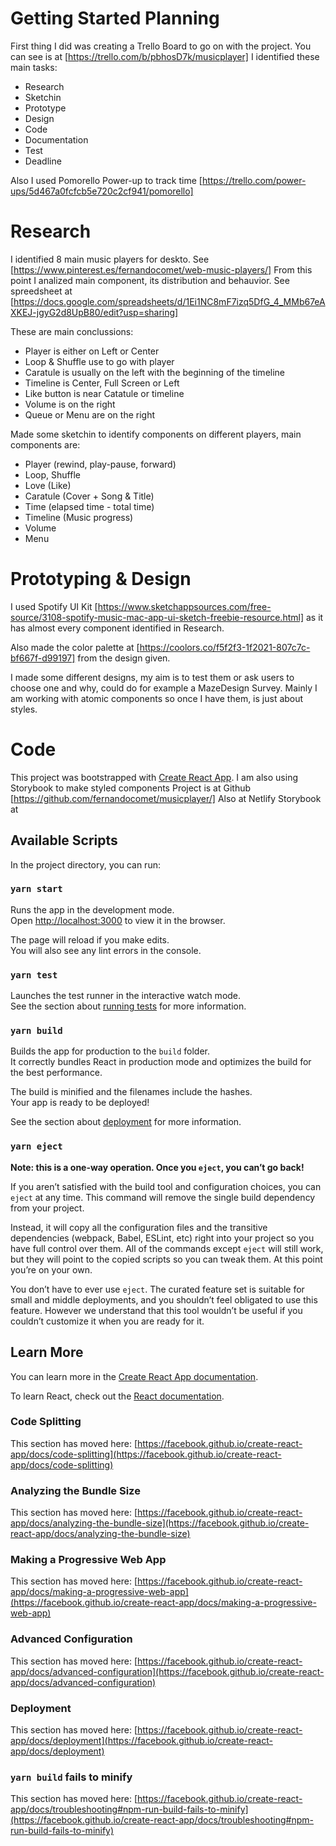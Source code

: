 # Getting Started Planning
First thing I did was creating a Trello Board to go on with the project. 
You can see is at [https://trello.com/b/pbhosD7k/musicplayer]
I identified these main tasks:
- Research
- Sketchin
- Prototype
- Design
- Code
- Documentation
- Test
- Deadline

Also I used Pomorello Power-up to track time [https://trello.com/power-ups/5d467a0fcfcb5e720c2cf941/pomorello]

# Research
I identified 8 main music players for deskto. See [https://www.pinterest.es/fernandocomet/web-music-players/]
From this point I analized main component, its distribution and behauvior. See spreedsheet at [https://docs.google.com/spreadsheets/d/1Ei1NC8mF7izq5DfG_4_MMb67eAXKEJ-jgyG2d8UpB80/edit?usp=sharing]

These are main conclussions:
- Player is either on Left or Center
- Loop & Shuffle use to go with player
- Caratule is usually on the left with the beginning of the timeline
- Timeline is Center, Full Screen or Left
- Like button is near Catatule or timeline
- Volume is on the right
- Queue or Menu are on the right

Made some sketchin to identify components on different players, main components are:
- Player (rewind, play-pause, forward)
- Loop, Shuffle 
- Love (Like)
- Caratule (Cover + Song & Title)
- Time (elapsed time - total time)
- Timeline (Music progress)
- Volume
- Menu

# Prototyping & Design
I used Spotify UI Kit [https://www.sketchappsources.com/free-source/3108-spotify-music-mac-app-ui-sketch-freebie-resource.html] as it has almost every component identified in Research.

Also made the color palette at [https://coolors.co/f5f2f3-1f2021-807c7c-bf667f-d99197] from the design given.

I made some different designs, my aim is to test them or ask users to choose one and why, could do for example a MazeDesign Survey. Mainly I am working with atomic components so once I have them, is just about styles.



# Code
This project was bootstrapped with [Create React App](https://github.com/facebook/create-react-app).
I am also using Storybook to make styled components
Project is at Github [https://github.com/fernandocomet/musicplayer/]
Also at Netlify 
Storybook at 

## Available Scripts

In the project directory, you can run:

### `yarn start`

Runs the app in the development mode.\
Open [http://localhost:3000](http://localhost:3000) to view it in the browser.

The page will reload if you make edits.\
You will also see any lint errors in the console.

### `yarn test`

Launches the test runner in the interactive watch mode.\
See the section about [running tests](https://facebook.github.io/create-react-app/docs/running-tests) for more information.

### `yarn build`

Builds the app for production to the `build` folder.\
It correctly bundles React in production mode and optimizes the build for the best performance.

The build is minified and the filenames include the hashes.\
Your app is ready to be deployed!

See the section about [deployment](https://facebook.github.io/create-react-app/docs/deployment) for more information.

### `yarn eject`

**Note: this is a one-way operation. Once you `eject`, you can’t go back!**

If you aren’t satisfied with the build tool and configuration choices, you can `eject` at any time. This command will remove the single build dependency from your project.

Instead, it will copy all the configuration files and the transitive dependencies (webpack, Babel, ESLint, etc) right into your project so you have full control over them. All of the commands except `eject` will still work, but they will point to the copied scripts so you can tweak them. At this point you’re on your own.

You don’t have to ever use `eject`. The curated feature set is suitable for small and middle deployments, and you shouldn’t feel obligated to use this feature. However we understand that this tool wouldn’t be useful if you couldn’t customize it when you are ready for it.

## Learn More

You can learn more in the [Create React App documentation](https://facebook.github.io/create-react-app/docs/getting-started).

To learn React, check out the [React documentation](https://reactjs.org/).

### Code Splitting

This section has moved here: [https://facebook.github.io/create-react-app/docs/code-splitting](https://facebook.github.io/create-react-app/docs/code-splitting)

### Analyzing the Bundle Size

This section has moved here: [https://facebook.github.io/create-react-app/docs/analyzing-the-bundle-size](https://facebook.github.io/create-react-app/docs/analyzing-the-bundle-size)

### Making a Progressive Web App

This section has moved here: [https://facebook.github.io/create-react-app/docs/making-a-progressive-web-app](https://facebook.github.io/create-react-app/docs/making-a-progressive-web-app)

### Advanced Configuration

This section has moved here: [https://facebook.github.io/create-react-app/docs/advanced-configuration](https://facebook.github.io/create-react-app/docs/advanced-configuration)

### Deployment

This section has moved here: [https://facebook.github.io/create-react-app/docs/deployment](https://facebook.github.io/create-react-app/docs/deployment)

### `yarn build` fails to minify

This section has moved here: [https://facebook.github.io/create-react-app/docs/troubleshooting#npm-run-build-fails-to-minify](https://facebook.github.io/create-react-app/docs/troubleshooting#npm-run-build-fails-to-minify)

